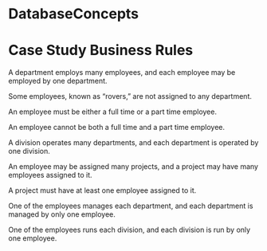 # DatabaseConcepts

# Case Study Business Rules

A department employs many employees, and each employee may be  employed by one department. 

Some employees, known as “rovers,” are not assigned to any  department.

An employee must be either a full time or a part time employee.

An employee cannot be both a full time and a part time employee.

A division operates many departments, and each department is  operated by one division.

An employee may be assigned many projects, and a project may  have many employees assigned to it.

A project must have at least one employee assigned to it.

One of the employees manages each department, and each  department is managed by only one employee.

One of the employees runs each division, and each division is run by  only one employee.
